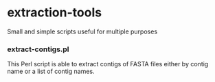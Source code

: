 # extraction-tools
Small and simple scripts useful for multiple purposes

### extract-contigs.pl
This Perl script is able to extract contigs of FASTA files either by contig name or a list of contig names.
